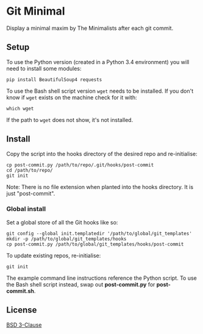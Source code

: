 # Git Minimal

Display a minimal maxim by The Minimalists after each git commit.

## Setup

To use the Python version (created in a Python 3.4 environment)
you will need to install some modules:

    pip install BeautifulSoup4 requests

To use the Bash shell script version `wget` needs to be installed.
If you don't know if `wget` exists on the machine check for it with:

    which wget

If the path to `wget` does not show, it's not installed.

## Install

Copy the script into the hooks directory of the desired repo
and re-initialise:

    cp post-commit.py /path/to/repo/.git/hooks/post-commit
    cd /path/to/repo/
    git init

Note: There is no file extension when planted into the hooks directory.
It is just "post-commit".

### Global install

Set a global store of all the Git hooks like so:

    git config --global init.templatedir '/path/to/global/git_templates'
    mkdir -p /path/to/global/git_templates/hooks
    cp post-commit.py /path/to/global/git_templates/hooks/post-commit

To update existing repos, re-initialise:

    git init

The example command line instructions reference the Python script.
To use the Bash shell script instead, swap out
**post-commit.py** for **post-commit.sh**.

## License

[BSD 3-Clause](http://opensource.org/licenses/BSD-3-Clause)
